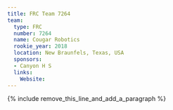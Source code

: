 ```yaml
---
title: FRC Team 7264
team:
  type: FRC
  number: 7264
  name: Cougar Robotics
  rookie_year: 2018
  location: New Braunfels, Texas, USA
  sponsors:
  - Canyon H S
  links:
    Website:
---
```


{% include remove_this_line_and_add_a_paragraph %}